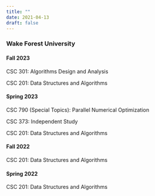 ```yaml
---
title: ""
date: 2021-04-13
draft: false
---
```

### Wake Forest University
#### Fall 2023
CSC 301: Algorithms Design and Analysis

CSC 201: Data Structures and Algorithms
#### Spring 2023
CSC 790 (Special Topics): Parallel Numerical Optimization

CSC 373: Independent Study

CSC 201: Data Structures and Algorithms
#### Fall 2022
CSC 201: Data Structures and Algorithms
#### Spring 2022
CSC 201: Data Structures and Algorithms

<!--
### Johns Hopkins University
#### Spring 2021
- Guest Lecturer (Virtual), Data Mining (EN.553.602), Applied Mathematics and Statistics.
    - Introduction to Supervised and Unsupervised Learning.

#### Spring 2020
- Guest Lecturer (Virtual), Beautiful Data: Introduction to Practical Data Science (AS.171.205), Physics and Astronomy.
    - Introduction to Supervised and Unsupervised Learning.

#### Spring 2019
- Guest Lecturer, Beautiful Data: Introduction to Practical Data Science (AS.171.205), Physics and Astronomy.
    - Introduction to Supervised and Unsupervised Learning.

### University of California, Berkeley
#### Spring 2018
- Graduate Student Instructor, Applications of Parallel Computers (CS 267), EECS.

#### Spring 2017
- Guest Lecturer, Applications of Parallel Computers (CS 267), EECS.
    - Introduction to communication-avoiding algorithms for machine learning.

#### Summer 2016
- Graduate Student Instructor, Applications of Parallel Computers (CS 267), EECS.

#### Spring 2014
- Graduate Student Instructor, Applications of Parallel Computers (CS 267), EECS.

### Rutgers University, New Brunswick
#### Spring 2010
- Recitation Instructor, Introduction to Computer Science (CS 101), CS.
-->
